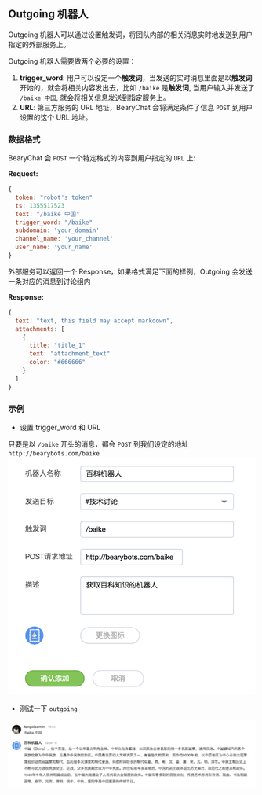 ## Outgoing 机器人

Outgoing 机器人可以通过设置触发词，将团队内部的相关消息实时地发送到用户指定的外部服务上。

Outgoing 机器人需要做两个必要的设置：

1. **trigger_word**: 用户可以设定一个**触发词**，当发送的实时消息里面是以**触发词** 开始的，就会将相关内容发出去，比如 `/baike` 是**触发词**, 当用户输入并发送了 `/baike 中国`, 就会将相关信息发送到指定服务上。
2. **URL**: 第三方服务的 URL 地址，BearyChat 会将满足条件了信息 `POST` 到用户设置的这个 URL 地址。

### 数据格式

BearyChat 会 `POST` 一个特定格式的内容到用户指定的 `URL` 上:

**Request:**

``` javascript
{
  token: "robot's token"
  ts: 1355517523
  text: "/baike 中国"
  trigger_word: "/baike"
  subdomain: 'your_domain'
  channel_name: 'your_channel'
  user_name: 'your_name'
}
```

外部服务可以返回一个 Response，如果格式满足下面的样例，Outgoing 会发送一条对应的消息到讨论组内

**Response:**
``` javascript
{
  text: "text, this field may accept markdown",
  attachments: [
    {
      title: "title_1"
      text: "attachment_text"
      color: "#666666"
    }
  ]
}
```

### 示例

* 设置 trigger_word 和 URL

只要是以 `/baike` 开头的消息，都会 `POST` 到我们设定的地址 `http://bearybots.com/baike`
![](/images/tutorial/outgoing_sample1.png)

* 测试一下 `outgoing`

![](/images/tutorial/outgoing_sample2.png)

